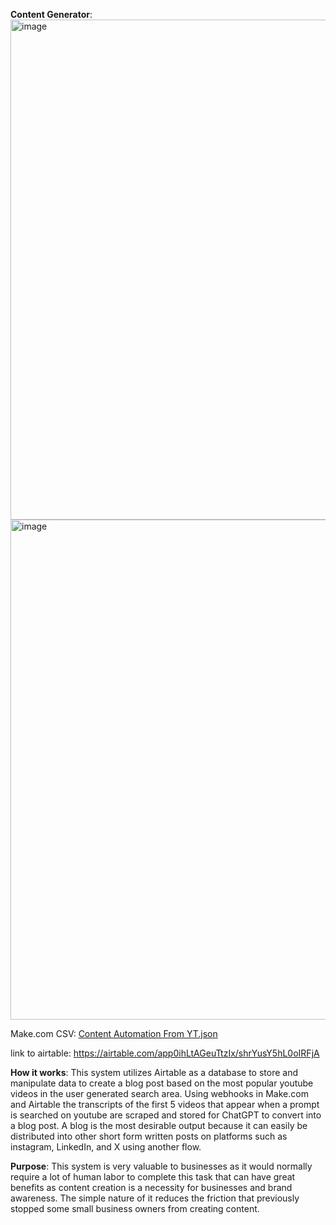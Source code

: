**Content Generator**:
<img width="800" alt="image" src="https://github.com/user-attachments/assets/040b28ab-3f3f-4119-9fdf-1e36c490ce6e">
<img width="800" alt="image" src="https://github.com/user-attachments/assets/a0c338f2-d4a3-40bd-8928-7f22adaf2e69">


Make.com CSV: [Content Automation From YT.json](https://github.com/user-attachments/files/17219402/Content.Automation.From.YT.json)

link to airtable: https://airtable.com/app0ihLtAGeuTtzIx/shrYusY5hL0oIRFjA

**How it works**:
This system utilizes Airtable as a database to store and manipulate data to create a blog post based on the most popular youtube videos in the user generated search area. Using webhooks in Make.com and Airtable the transcripts of the first 5 videos that appear when a prompt is searched on youtube are scraped and stored for ChatGPT to convert into a blog post. A blog is the most desirable output because it can easily be distributed into other short form written posts on platforms such as instagram, LinkedIn, and X using another flow.

**Purpose**:
This system is very valuable to businesses as it would normally require a lot of human labor to complete this task that can have great benefits as content creation is a necessity for businesses and brand awareness. The simple nature of it reduces the friction that previously stopped some small business owners from creating content. 
